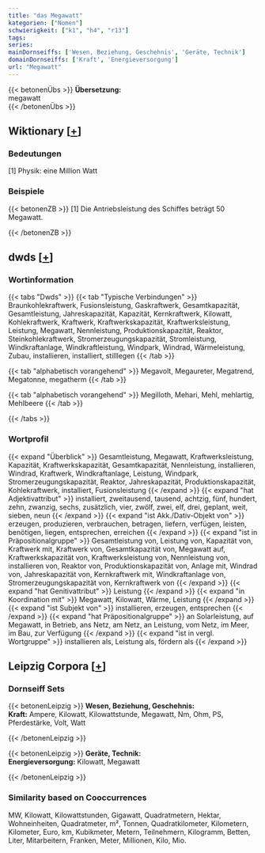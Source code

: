 ```yaml
---
title: "das Megawatt"
kategorien: ["Nomen"]
schwierigkeit: ["k1", "h4", "r13"]
tags:
series:
mainDornseiffs: ['Wesen, Beziehung, Geschehnis', 'Geräte, Technik']
domainDornseiffs: ['Kraft', 'Energieversorgung']
url: "Megawatt"
---
```


{{< betonenÜbs >}}
**Übersetzung:**  
megawatt  
{{< /betonenÜbs >}}

## Wiktionary [[+](https://de.wiktionary.org/wiki/Megawatt)]

### Bedeutungen
[1] Physik: eine Million Watt  

### Beispiele
{{< betonenZB >}}
[1] Die Antriebsleistung des Schiffes beträgt 50 Megawatt.  

{{< /betonenZB >}}


## dwds [[+](https://www.dwds.de/wb/Megawatt)]

### Wortinformation
{{< tabs "Dwds" >}}
{{< tab "Typische Verbindungen" >}}
Braunkohlekraftwerk, Fusionsleistung, Gaskraftwerk, Gesamtkapazität, Gesamtleistung, Jahreskapazität, Kapazität, Kernkraftwerk, Kilowatt, Kohlekraftwerk, Kraftwerk, Kraftwerkskapazität, Kraftwerksleistung, Leistung, Megawatt, Nennleistung, Produktionskapazität, Reaktor, Steinkohlekraftwerk, Stromerzeugungskapazität, Stromleistung, Windkraftanlage, Windkraftleistung, Windpark, Windrad, Wärmeleistung, Zubau, installieren, installiert, stilllegen
{{< /tab >}}

{{< tab "alphabetisch vorangehend" >}}
Megavolt, Megaureter, Megatrend, Megatonne, megatherm
{{< /tab >}}

{{< tab "alphabetisch vorangehend" >}}
Megilloth, Mehari, Mehl, mehlartig, Mehlbeere
{{< /tab >}}

{{< /tabs >}}

### Wortprofil
{{< expand "Überblick" >}} Gesamtleistung, Megawatt, Kraftwerksleistung, Kapazität, Kraftwerkskapazität, Gesamtkapazität, Nennleistung, installieren, Windrad, Kraftwerk, Windkraftanlage, Leistung, Windpark, Stromerzeugungskapazität, Reaktor, Jahreskapazität, Produktionskapazität, Kohlekraftwerk, installiert, Fusionsleistung {{< /expand >}}
{{< expand "hat Adjektivattribut" >}} installiert, zweitausend, tausend, achtzig, fünf, hundert, zehn, zwanzig, sechs, zusätzlich, vier, zwölf, zwei, elf, drei, geplant, weit, sieben, neun {{< /expand >}}
{{< expand "ist Akk./Dativ-Objekt von" >}} erzeugen, produzieren, verbrauchen, betragen, liefern, verfügen, leisten, benötigen, liegen, entsprechen, erreichen {{< /expand >}}
{{< expand "ist in Präpositionalgruppe" >}} Gesamtleistung von, Leistung von, Kapazität von, Kraftwerk mit, Kraftwerk von, Gesamtkapazität von, Megawatt auf, Kraftwerkskapazität von, Kraftwerksleistung von, Nennleistung von, installieren von, Reaktor von, Produktionskapazität von, Anlage mit, Windrad von, Jahreskapazität von, Kernkraftwerk mit, Windkraftanlage von, Stromerzeugungskapazität von, Kernkraftwerk von {{< /expand >}}
{{< expand "hat Genitivattribut" >}} Leistung {{< /expand >}}
{{< expand "in Koordination mit" >}} Megawatt, Kilowatt, Wärme, Leistung {{< /expand >}}
{{< expand "ist Subjekt von" >}} installieren, erzeugen, entsprechen {{< /expand >}}
{{< expand "hat Präpositionalgruppe" >}} an Solarleistung, auf Megawatt, in Betrieb, ans Netz, am Netz, an Leistung, vom Netz, im Meer, im Bau, zur Verfügung {{< /expand >}}
{{< expand "ist in vergl. Wortgruppe" >}} installieren als, Leistung als, fördern als {{< /expand >}}

## Leipzig Corpora [[+](https://corpora.uni-leipzig.de/en/res?word=Megawatt&corpusId=deu_newscrawl-public_2018)]

### Dornseiff Sets
{{< betonenLeipzig >}}
**Wesen, Beziehung, Geschehnis:**  
**Kraft:** Ampere, Kilowatt, Kilowattstunde, Megawatt, Nm, Ohm, PS, Pferdestärke, Volt, Watt  

{{< /betonenLeipzig >}}


{{< betonenLeipzig >}}
**Geräte, Technik:**  
**Energieversorgung:** Kilowatt, Megawatt  

{{< /betonenLeipzig >}}

### Similarity based on Cooccurrences
MW, Kilowatt, Kilowattstunden, Gigawatt, Quadratmetern, Hektar, Wohneinheiten, Quadratmeter, m², Tonnen, Quadratkilometer, Kilometern, Kilometer, Euro, km, Kubikmeter, Metern, Teilnehmern, Kilogramm, Betten, Liter, Mitarbeitern, Franken, Meter, Millionen, Kilo, Mio.

